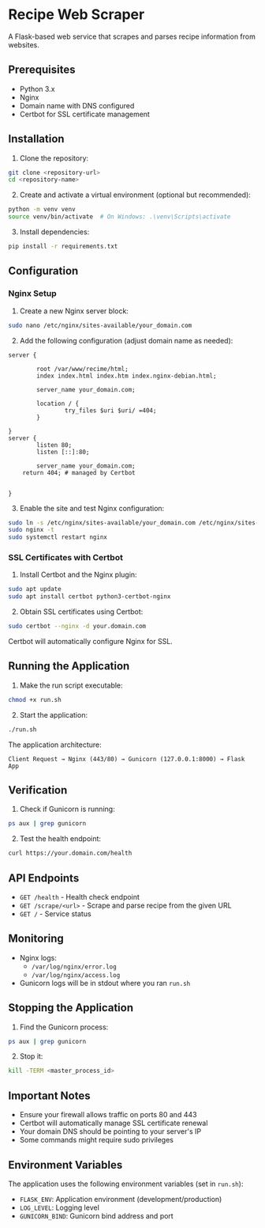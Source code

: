 # Recipe Web Scraper

A Flask-based web service that scrapes and parses recipe information from websites.

## Prerequisites

- Python 3.x
- Nginx
- Domain name with DNS configured
- Certbot for SSL certificate management

## Installation

1. Clone the repository:
```bash
git clone <repository-url>
cd <repository-name>
```

2. Create and activate a virtual environment (optional but recommended):
```bash
python -m venv venv
source venv/bin/activate  # On Windows: .\venv\Scripts\activate
```

3. Install dependencies:
```bash
pip install -r requirements.txt
```

## Configuration

### Nginx Setup
1. Create a new Nginx server block:
```bash
sudo nano /etc/nginx/sites-available/your_domain.com
```

2. Add the following configuration (adjust domain name as needed):
```nginx
server {

        root /var/www/recime/html;
        index index.html index.htm index.nginx-debian.html;

        server_name your_domain.com;

        location / {
                try_files $uri $uri/ =404;
        }

}
server {
        listen 80;
        listen [::]:80;

        server_name your_domain.com;
    return 404; # managed by Certbot


}
```

3. Enable the site and test Nginx configuration:
```bash
sudo ln -s /etc/nginx/sites-available/your_domain.com /etc/nginx/sites-enabled/
sudo nginx -t
sudo systemctl restart nginx
```

### SSL Certificates with Certbot
1. Install Certbot and the Nginx plugin:
```bash
sudo apt update
sudo apt install certbot python3-certbot-nginx
```

2. Obtain SSL certificates using Certbot:
```bash
sudo certbot --nginx -d your.domain.com
```
Certbot will automatically configure Nginx for SSL.

## Running the Application

1. Make the run script executable:
```bash
chmod +x run.sh
```

2. Start the application:
```bash
./run.sh
```

The application architecture:
```
Client Request → Nginx (443/80) → Gunicorn (127.0.0.1:8000) → Flask App
```

## Verification

1. Check if Gunicorn is running:
```bash
ps aux | grep gunicorn
```

2. Test the health endpoint:
```bash
curl https://your.domain.com/health
```

## API Endpoints

- `GET /health` - Health check endpoint
- `GET /scrape/<url>` - Scrape and parse recipe from the given URL
- `GET /` - Service status

## Monitoring

- Nginx logs: 
  - `/var/log/nginx/error.log`
  - `/var/log/nginx/access.log`
- Gunicorn logs will be in stdout where you ran `run.sh`

## Stopping the Application

1. Find the Gunicorn process:
```bash
ps aux | grep gunicorn
```

2. Stop it:
```bash
kill -TERM <master_process_id>
```

## Important Notes

- Ensure your firewall allows traffic on ports 80 and 443
- Certbot will automatically manage SSL certificate renewal
- Your domain DNS should be pointing to your server's IP
- Some commands might require sudo privileges

## Environment Variables

The application uses the following environment variables (set in `run.sh`):
- `FLASK_ENV`: Application environment (development/production)
- `LOG_LEVEL`: Logging level
- `GUNICORN_BIND`: Gunicorn bind address and port 